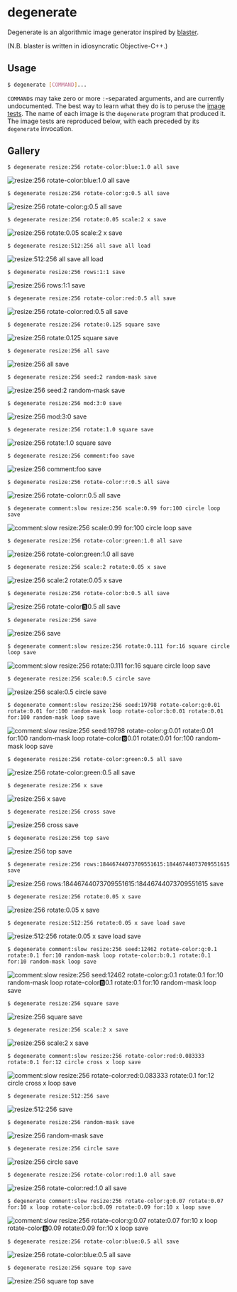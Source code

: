 # degenerate

Degenerate is an algorithmic image generator inspired by
[blaster](https://github.com/casey/blaster).

(N.B. blaster is written in idiosyncratic Objective-C++.)

## Usage

```bash
$ degenerate [COMMAND]...
```

`COMMAND`s may take zero or more `:`-separated arguments, and are currently
undocumented. The best way to learn what they do is to peruse the [image
tests](images). The name of each image is the `degenerate` program that
produced it. The image tests are reproduced below, with each preceded by its
`degenerate` invocation.

## Gallery

```
$ degenerate resize:256 rotate-color:blue:1.0 all save
```
![resize:256 rotate-color:blue:1.0 all save](images/resize%3A256%20rotate-color%3Ablue%3A1.0%20all%20save.png)

```
$ degenerate resize:256 rotate-color:g:0.5 all save
```
![resize:256 rotate-color:g:0.5 all save](images/resize%3A256%20rotate-color%3Ag%3A0.5%20all%20save.png)

```
$ degenerate resize:256 rotate:0.05 scale:2 x save
```
![resize:256 rotate:0.05 scale:2 x save](images/resize%3A256%20rotate%3A0.05%20scale%3A2%20x%20save.png)

```
$ degenerate resize:512:256 all save all load
```
![resize:512:256 all save all load](images/resize%3A512%3A256%20all%20save%20all%20load.png)

```
$ degenerate resize:256 rows:1:1 save
```
![resize:256 rows:1:1 save](images/resize%3A256%20rows%3A1%3A1%20save.png)

```
$ degenerate resize:256 rotate-color:red:0.5 all save
```
![resize:256 rotate-color:red:0.5 all save](images/resize%3A256%20rotate-color%3Ared%3A0.5%20all%20save.png)

```
$ degenerate resize:256 rotate:0.125 square save
```
![resize:256 rotate:0.125 square save](images/resize%3A256%20rotate%3A0.125%20square%20save.png)

```
$ degenerate resize:256 all save
```
![resize:256 all save](images/resize%3A256%20all%20save.png)

```
$ degenerate resize:256 seed:2 random-mask save
```
![resize:256 seed:2 random-mask save](images/resize%3A256%20seed%3A2%20random-mask%20save.png)

```
$ degenerate resize:256 mod:3:0 save
```
![resize:256 mod:3:0 save](images/resize%3A256%20mod%3A3%3A0%20save.png)

```
$ degenerate resize:256 rotate:1.0 square save
```
![resize:256 rotate:1.0 square save](images/resize%3A256%20rotate%3A1.0%20square%20save.png)

```
$ degenerate resize:256 comment:foo save
```
![resize:256 comment:foo save](images/resize%3A256%20comment%3Afoo%20save.png)

```
$ degenerate resize:256 rotate-color:r:0.5 all save
```
![resize:256 rotate-color:r:0.5 all save](images/resize%3A256%20rotate-color%3Ar%3A0.5%20all%20save.png)

```
$ degenerate comment:slow resize:256 scale:0.99 for:100 circle loop save
```
![comment:slow resize:256 scale:0.99 for:100 circle loop save](images/comment%3Aslow%20resize%3A256%20scale%3A0.99%20for%3A100%20circle%20loop%20save.png)

```
$ degenerate resize:256 rotate-color:green:1.0 all save
```
![resize:256 rotate-color:green:1.0 all save](images/resize%3A256%20rotate-color%3Agreen%3A1.0%20all%20save.png)

```
$ degenerate resize:256 scale:2 rotate:0.05 x save
```
![resize:256 scale:2 rotate:0.05 x save](images/resize%3A256%20scale%3A2%20rotate%3A0.05%20x%20save.png)

```
$ degenerate resize:256 rotate-color:b:0.5 all save
```
![resize:256 rotate-color:b:0.5 all save](images/resize%3A256%20rotate-color%3Ab%3A0.5%20all%20save.png)

```
$ degenerate resize:256 save
```
![resize:256 save](images/resize%3A256%20save.png)

```
$ degenerate comment:slow resize:256 rotate:0.111 for:16 square circle loop save
```
![comment:slow resize:256 rotate:0.111 for:16 square circle loop save](images/comment%3Aslow%20resize%3A256%20rotate%3A0.111%20for%3A16%20square%20circle%20loop%20save.png)

```
$ degenerate resize:256 scale:0.5 circle save
```
![resize:256 scale:0.5 circle save](images/resize%3A256%20scale%3A0.5%20circle%20save.png)

```
$ degenerate comment:slow resize:256 seed:19798 rotate-color:g:0.01 rotate:0.01 for:100 random-mask loop rotate-color:b:0.01 rotate:0.01 for:100 random-mask loop save
```
![comment:slow resize:256 seed:19798 rotate-color:g:0.01 rotate:0.01 for:100 random-mask loop rotate-color:b:0.01 rotate:0.01 for:100 random-mask loop save](images/comment%3Aslow%20resize%3A256%20seed%3A19798%20rotate-color%3Ag%3A0.01%20rotate%3A0.01%20for%3A100%20random-mask%20loop%20rotate-color%3Ab%3A0.01%20rotate%3A0.01%20for%3A100%20random-mask%20loop%20save.png)

```
$ degenerate resize:256 rotate-color:green:0.5 all save
```
![resize:256 rotate-color:green:0.5 all save](images/resize%3A256%20rotate-color%3Agreen%3A0.5%20all%20save.png)

```
$ degenerate resize:256 x save
```
![resize:256 x save](images/resize%3A256%20x%20save.png)

```
$ degenerate resize:256 cross save
```
![resize:256 cross save](images/resize%3A256%20cross%20save.png)

```
$ degenerate resize:256 top save
```
![resize:256 top save](images/resize%3A256%20top%20save.png)

```
$ degenerate resize:256 rows:18446744073709551615:18446744073709551615 save
```
![resize:256 rows:18446744073709551615:18446744073709551615 save](images/resize%3A256%20rows%3A18446744073709551615%3A18446744073709551615%20save.png)

```
$ degenerate resize:256 rotate:0.05 x save
```
![resize:256 rotate:0.05 x save](images/resize%3A256%20rotate%3A0.05%20x%20save.png)

```
$ degenerate resize:512:256 rotate:0.05 x save load save
```
![resize:512:256 rotate:0.05 x save load save](images/resize%3A512%3A256%20rotate%3A0.05%20x%20save%20load%20save.png)

```
$ degenerate comment:slow resize:256 seed:12462 rotate-color:g:0.1 rotate:0.1 for:10 random-mask loop rotate-color:b:0.1 rotate:0.1 for:10 random-mask loop save
```
![comment:slow resize:256 seed:12462 rotate-color:g:0.1 rotate:0.1 for:10 random-mask loop rotate-color:b:0.1 rotate:0.1 for:10 random-mask loop save](images/comment%3Aslow%20resize%3A256%20seed%3A12462%20rotate-color%3Ag%3A0.1%20rotate%3A0.1%20for%3A10%20random-mask%20loop%20rotate-color%3Ab%3A0.1%20rotate%3A0.1%20for%3A10%20random-mask%20loop%20save.png)

```
$ degenerate resize:256 square save
```
![resize:256 square save](images/resize%3A256%20square%20save.png)

```
$ degenerate resize:256 scale:2 x save
```
![resize:256 scale:2 x save](images/resize%3A256%20scale%3A2%20x%20save.png)

```
$ degenerate comment:slow resize:256 rotate-color:red:0.083333 rotate:0.1 for:12 circle cross x loop save
```
![comment:slow resize:256 rotate-color:red:0.083333 rotate:0.1 for:12 circle cross x loop save](images/comment%3Aslow%20resize%3A256%20rotate-color%3Ared%3A0.083333%20rotate%3A0.1%20for%3A12%20circle%20cross%20x%20loop%20save.png)

```
$ degenerate resize:512:256 save
```
![resize:512:256 save](images/resize%3A512%3A256%20save.png)

```
$ degenerate resize:256 random-mask save
```
![resize:256 random-mask save](images/resize%3A256%20random-mask%20save.png)

```
$ degenerate resize:256 circle save
```
![resize:256 circle save](images/resize%3A256%20circle%20save.png)

```
$ degenerate resize:256 rotate-color:red:1.0 all save
```
![resize:256 rotate-color:red:1.0 all save](images/resize%3A256%20rotate-color%3Ared%3A1.0%20all%20save.png)

```
$ degenerate comment:slow resize:256 rotate-color:g:0.07 rotate:0.07 for:10 x loop rotate-color:b:0.09 rotate:0.09 for:10 x loop save
```
![comment:slow resize:256 rotate-color:g:0.07 rotate:0.07 for:10 x loop rotate-color:b:0.09 rotate:0.09 for:10 x loop save](images/comment%3Aslow%20resize%3A256%20rotate-color%3Ag%3A0.07%20rotate%3A0.07%20for%3A10%20x%20loop%20rotate-color%3Ab%3A0.09%20rotate%3A0.09%20for%3A10%20x%20loop%20save.png)

```
$ degenerate resize:256 rotate-color:blue:0.5 all save
```
![resize:256 rotate-color:blue:0.5 all save](images/resize%3A256%20rotate-color%3Ablue%3A0.5%20all%20save.png)

```
$ degenerate resize:256 square top save
```
![resize:256 square top save](images/resize%3A256%20square%20top%20save.png)
